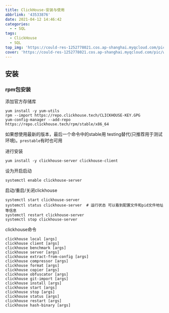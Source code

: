 ```yaml
---
title: ClickHouse-安装与使用
abbrlink: '43533876'
date: 2021-04-12 14:46:42
categories:
  - - SQL
tags:
  - ClickHouse
  - SQL
top_img: 'https://could-res-1252778021.cos.ap-shanghai.myqcloud.com/pic/wallpaper/5a27d7aa3c85b.jpg'
cover: 'https://could-res-1252778021.cos.ap-shanghai.myqcloud.com/pic/wallpaper/5a27d7aa3c85b.jpg'
---
```




## 安装

### rpm包安装

添加官方存储库

```
yum install -y yum-utils
rpm --import https://repo.clickhouse.tech/CLICKHOUSE-KEY.GPG
yum-config-manager --add-repo https://repo.clickhouse.tech/rpm/stable/x86_64
```

如果想使用最新的版本，最后一个命令中的stable用 testing替代(只推荐用于测试环境)。`prestable`有时也可用

进行安装

```
yum install -y clickhouse-server clickhouse-client
```

设为开启启动

```
systemctl enable clickhouse-server
```

启动/重启/关闭clickhouse

```
systemctl start clickhouse-server
systemctl status clickhouse-server	# 运行状态 可以看到配置文件和pid文件地址等信息
systemctl restart clickhouse-server
systemctl stop clickhouse-server
```

clickhouse命令

```
clickhouse local [args] 
clickhouse client [args] 
clickhouse benchmark [args] 
clickhouse server [args] 
clickhouse extract-from-config [args] 
clickhouse compressor [args] 
clickhouse format [args] 
clickhouse copier [args] 
clickhouse obfuscator [args] 
clickhouse git-import [args] 
clickhouse install [args] 
clickhouse start [args] 
clickhouse stop [args] 
clickhouse status [args] 
clickhouse restart [args] 
clickhouse hash-binary [args]
```



